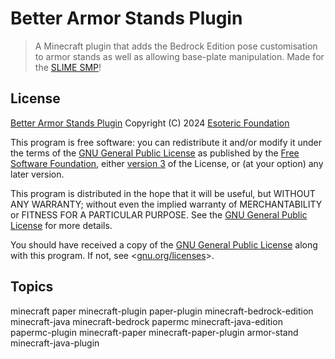 # Better Armor Stands Plugin

> A Minecraft plugin that adds the Bedrock Edition pose customisation to armor stands as well as allowing base-plate manipulation. Made for the [SLIME SMP](https://github.com/SlimeSMP)!

## License

[Better Armor Stands Plugin](./) Copyright (C) 2024 [Esoteric Foundation](https://esoteric.foundation)

This program is free software: you can redistribute it and/or modify it under the terms of the [GNU General Public License](./LICENSE) as published by the [Free Software Foundation](https://www.fsf.org/), either [version 3](./LICENSE) of the License, or (at your option) any later version.

This program is distributed in the hope that it will be useful, but WITHOUT ANY WARRANTY; without even the implied warranty of MERCHANTABILITY or FITNESS FOR A PARTICULAR PURPOSE. See the [GNU General Public License](./LICENSE) for more details.

You should have received a copy of the [GNU General Public License](./LICENSE) along with this program. If not, see <[gnu.org/licenses](https://www.gnu.org/licenses/)>.

## Topics

minecraft paper minecraft-plugin paper-plugin minecraft-bedrock-edition minecraft-java minecraft-bedrock papermc minecraft-java-edition papermc-plugin minecraft-paper minecraft-paper-plugin armor-stand minecraft-java-plugin
